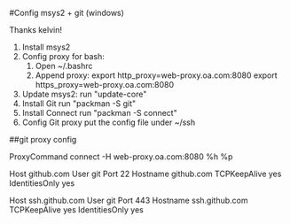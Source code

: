 #Config msys2 + git (windows)

Thanks kelvin!

1. Install msys2
2. Config proxy for bash:
   1) Open ~/.bashrc
   2) Append proxy:
      export http_proxy=web-proxy.oa.com:8080
      export https_proxy=web-proxy.oa.com:8080
3. Update msys2:
   run "update-core"
4. Install Git
   run "packman -S git"
5. Install Connect
   run "packman -S connect"
6. Config Git proxy
   put the config file under ~/ssh


##git proxy config

ProxyCommand connect -H web-proxy.oa.com:8080 %h %p

Host github.com
User git
Port 22
Hostname github.com
TCPKeepAlive yes
IdentitiesOnly yes

Host ssh.github.com
User git
Port 443
Hostname ssh.github.com
TCPKeepAlive yes
IdentitiesOnly yes



